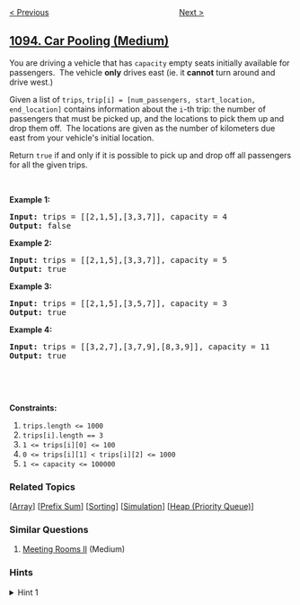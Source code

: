 <!--|This file generated by command(leetcode description); DO NOT EDIT.    |-->
<!--+----------------------------------------------------------------------+-->
<!--|@author    openset <openset.wang@gmail.com>                           |-->
<!--|@link      https://github.com/openset                                 |-->
<!--|@home      https://github.com/openset/leetcode                        |-->
<!--+----------------------------------------------------------------------+-->

[< Previous](../statistics-from-a-large-sample "Statistics from a Large Sample")
　　　　　　　　　　　　　　　　
[Next >](../find-in-mountain-array "Find in Mountain Array")

## [1094. Car Pooling (Medium)](https://leetcode.com/problems/car-pooling "拼车")

<p>You are driving a vehicle that&nbsp;has <code>capacity</code> empty seats initially available for passengers.&nbsp; The vehicle <strong>only</strong> drives east (ie. it <strong>cannot</strong> turn around and drive west.)</p>

<p>Given a list of <code>trips</code>, <code>trip[i] = [num_passengers, start_location, end_location]</code>&nbsp;contains information about the <code>i</code>-th trip: the number of passengers that must be picked up, and the locations to pick them up and drop them off.&nbsp; The locations are given as the number of kilometers&nbsp;due east from your vehicle&#39;s initial location.</p>

<p>Return <code>true</code> if and only if&nbsp;it is possible to pick up and drop off all passengers for all the given trips.&nbsp;</p>

<p>&nbsp;</p>

<p><strong>Example 1:</strong></p>

<pre>
<strong>Input: </strong>trips = <span id="example-input-1-1">[[2,1,5],[3,3,7]]</span>, capacity = <span id="example-input-1-2">4</span>
<strong>Output: </strong><span id="example-output-1">false</span>
</pre>

<div>
<p><strong>Example 2:</strong></p>

<pre>
<strong>Input: </strong>trips = <span id="example-input-2-1">[[2,1,5],[3,3,7]]</span>, capacity = <span id="example-input-2-2">5</span>
<strong>Output: </strong><span id="example-output-2">true</span>
</pre>

<div>
<p><strong>Example 3:</strong></p>

<pre>
<strong>Input: </strong>trips = <span id="example-input-3-1">[[2,1,5],[3,5,7]]</span>, capacity = <span id="example-input-3-2">3</span>
<strong>Output: </strong><span id="example-output-3">true</span>
</pre>

<div>
<p><strong>Example 4:</strong></p>

<pre>
<strong>Input: </strong>trips = <span id="example-input-4-1">[[3,2,7],[3,7,9],[8,3,9]]</span>, capacity = <span id="example-input-4-2">11</span>
<strong>Output: </strong><span id="example-output-4">true</span>
</pre>
</div>
</div>
</div>

<div>
<div>
<div>
<div>&nbsp;</div>
</div>
</div>
</div>

<p>&nbsp;</p>
<p><strong>Constraints:</strong></p>

<ol>
	<li><code>trips.length &lt;= 1000</code></li>
	<li><code>trips[i].length == 3</code></li>
	<li><code>1 &lt;= trips[i][0] &lt;= 100</code></li>
	<li><code>0 &lt;= trips[i][1] &lt; trips[i][2] &lt;= 1000</code></li>
	<li><code>1 &lt;=&nbsp;capacity &lt;= 100000</code></li>
</ol>

### Related Topics
  [[Array](../../tag/array/README.md)]
  [[Prefix Sum](../../tag/prefix-sum/README.md)]
  [[Sorting](../../tag/sorting/README.md)]
  [[Simulation](../../tag/simulation/README.md)]
  [[Heap (Priority Queue)](../../tag/heap-priority-queue/README.md)]

### Similar Questions
  1. [Meeting Rooms II](../meeting-rooms-ii) (Medium)

### Hints
<details>
<summary>Hint 1</summary>
Sort the pickup and dropoff events by location, then process them in order.
</details>

